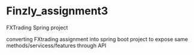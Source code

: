 # Finzly_assignment3
FXTrading Spring project

converting FXtrading assignment into spring boot project to expose same methods/servicess/features through API 
